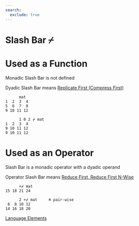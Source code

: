 ```yaml
---
search:
  exclude: true
---
```

<h1 class="heading"><span class="name">Slash Bar</span> <span class="command">⌿</span></h1>

# Used as a Function

Monadic Slash Bar is not defined

Dyadic Slash Bar means
[Replicate First (Compress First)](../primitive-functions/replicate.md)
```apl
      mat
1  2  3  4
5  6  7  8
9 10 11 12

      1 0 2 ⌿ mat
1  2  3  4
9 10 11 12
9 10 11 12
```

# Used as an Operator

Slash Bar is a monadic operator with a dyadic operand

Operator Slash Bar means
[Reduce First,  Reduce First N-Wise ](../primitive-operators/reduce-first.md)
```apl
      +⌿ mat
15 18 21 24

      2 +⌿ mat     ⍝ pair-wise
 6  8 10 12
14 16 18 20
```
[Language Elements](./language-elements.md)


